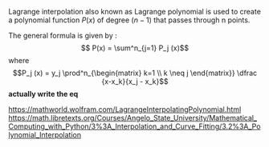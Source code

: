 Lagrange interpolation also known as Lagrange polynomial is used to create a polynomial function  $P(x)$ of degree $(n-1)$ that passes through n points. 


The general formula is given by :
$$ P(x) = \sum^n_{j=1} P_j (x)$$
where
$$P_j (x) = y_j  \prod^n_{\begin{matrix} k=1 \\ k \neq j  \end{matrix}} \dfrac {x-x_k}{x_j - x_k}$$
**actually write the eq**


https://mathworld.wolfram.com/LagrangeInterpolatingPolynomial.html
https://math.libretexts.org/Courses/Angelo_State_University/Mathematical_Computing_with_Python/3%3A_Interpolation_and_Curve_Fitting/3.2%3A_Polynomial_Interpolation
